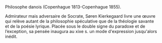 
Philosophe danois (Copenhague 1813-Copenhague 1855).

Admirateur mais adversaire de Socrate, Søren Kierkegaard livre une œuvre qui relève autant de la philosophie spéculative que de la théologie savante et de la poésie lyrique. Placée sous le double signe du paradoxe et de l’exception, sa pensée inaugura au xixe s. un mode d'expression jusqu'alors inédit.